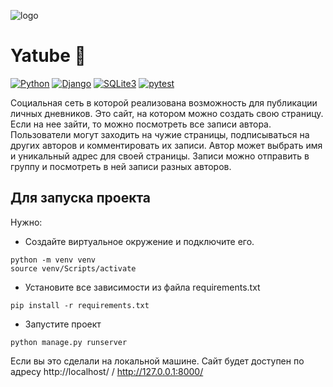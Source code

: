 ![logo](https://user-images.githubusercontent.com/59732804/112229268-b60dfe80-8c43-11eb-9bc9-a05a5e6ddbf0.png)
# Yatube :tada:  
[![Python](https://img.shields.io/badge/-Python-464646?style=flat-square&logo=Python)](https://www.python.org/)
[![Django](https://img.shields.io/badge/-Django-464646?style=flat-square&logo=Django)](https://www.djangoproject.com/)
[![SQLite3](https://img.shields.io/badge/-SQLite3-464646?style=flat-square&logo=SQLite)](https://www.sqlite.org/)
[![pytest](https://img.shields.io/badge/-pytest-464646?style=flat-square&logo=pytest)](https://docs.pytest.org/en/6.2.x/)

Социальная сеть в которой реализована возможность для публикации личных дневников. Это сайт, на котором можно создать свою страницу. Если на нее зайти, то можно посмотреть все записи автора. Пользователи могут заходить на чужие страницы, подписываться на других авторов и комментировать их записи. Автор может выбрать имя и уникальный адрес для своей страницы. Записи можно отправить в группу и посмотреть в ней записи разных авторов.

## Для запуска проекта
Нужно:  
- Создайте виртуальное окружение и подключите его.
```
python -m venv venv
source venv/Scripts/activate
```
- Установите все зависимости из файла requirements.txt
```
pip install -r requirements.txt
```
- Запустите проект
```
python manage.py runserver
```
Если вы это сделали на локальной машине. Сайт будет доступен по адресу http://localhost/ / http://127.0.0.1:8000/
